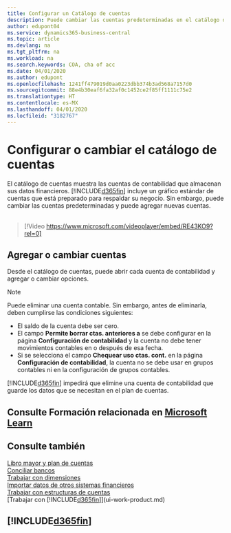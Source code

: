 ```yaml
---
title: Configurar un Catálogo de cuentas
description: Puede cambiar las cuentas predeterminadas en el catálogo de cuentas (COA) y puede agregar nuevas cuentas.
author: edupont04
ms.service: dynamics365-business-central
ms.topic: article
ms.devlang: na
ms.tgt_pltfrm: na
ms.workload: na
ms.search.keywords: COA, cha of acc
ms.date: 04/01/2020
ms.author: edupont
ms.openlocfilehash: 1241ff479019d0aa0223dbb374b3ad568a7157d0
ms.sourcegitcommit: 88e4b30eaf6fa32af0c1452ce2f85ff1111c75e2
ms.translationtype: HT
ms.contentlocale: es-MX
ms.lasthandoff: 04/01/2020
ms.locfileid: "3182767"
---
```

# <a name="setting-up-or-changing-the-chart-of-accounts"></a>Configurar o cambiar el catálogo de cuentas
El catálogo de cuentas muestra las cuentas de contabilidad que almacenan sus datos financieros. [!INCLUDE[d365fin](includes/d365fin_md.md)] incluye un gráfico estándar de cuentas que está preparado para respaldar su negocio.
Sin embargo, puede cambiar las cuentas predeterminadas y puede agregar nuevas cuentas.
<br><br>  

> [!Video https://www.microsoft.com/videoplayer/embed/RE43KO9?rel=0]


## <a name="adding-or-changing-accounts"></a>Agregar o cambiar cuentas
Desde el catálogo de cuentas, puede abrir cada cuenta de contabilidad y agregar o cambiar opciones.

> [!NOTE]  
>   Puede eliminar una cuenta contable. Sin embargo, antes de eliminarla, deben cumplirse las condiciones siguientes:  
>  
>   * El saldo de la cuenta debe ser cero.  
>   * El campo **Permite borrar ctas. anteriores a** se debe configurar en la página **Configuración de contabilidad** y la cuenta no debe tener movimientos contables en o después de esa fecha.  
>   * Si se selecciona el campo **Chequear uso ctas. cont.** en la página **Configuración de contabilidad**, la cuenta no se debe usar en grupos contables ni en la configuración de grupos contables.  

[!INCLUDE[d365fin](includes/d365fin_md.md)] impedirá que elimine una cuenta de contabilidad que guarde los datos que se necesitan en el plan de cuentas.  

## <a name="see-related-training-at-microsoft-learn"></a>Consulte Formación relacionada en [Microsoft Learn](/learn/modules/chart-accounts-dynamics-365-business-central/index)

## <a name="see-also"></a>Consulte también
[Libro mayor y plan de cuentas](finance-general-ledger.md)  
[Conciliar bancos](bank-manage-bank-accounts.md)  
[Trabajar con dimensiones](finance-dimensions.md)  
[Importar datos de otros sistemas financieros](across-import-data-configuration-packages.md)  
[Trabajar con estructuras de cuentas](bi-how-work-account-schedule.md)  
[Trabajar con [!INCLUDE[d365fin](includes/d365fin_md.md)]](ui-work-product.md)  

## [!INCLUDE[d365fin](includes/free_trial_md.md)]
